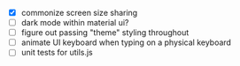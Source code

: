 * [x] commonize screen size sharing
* [ ] dark mode within material ui?
* [ ] figure out passing "theme" styling throughout
* [ ] animate UI keyboard when typing on a physical keyboard
* [ ] unit tests for utils.js